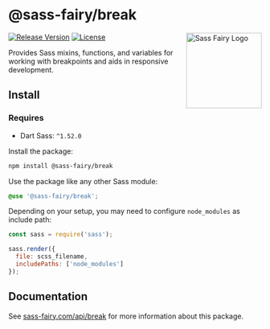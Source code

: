 # @sass-fairy/break

<a href="https://sass-fairy.com/"><img src="https://sass-fairy.com/img/logo.svg" alt="Sass Fairy Logo" width="150" align="right" /></a>

[![Release Version](https://img.shields.io/npm/v/@sass-fairy/break.svg)](https://www.npmjs.com/package/@sass-fairy/break)
[![License](https://img.shields.io/badge/License-MIT-blue.svg)](https://opensource.org/licenses/MIT)

Provides Sass mixins, functions, and variables for working with breakpoints and aids in responsive development.

## Install

### Requires

* Dart Sass: `^1.52.0`

Install the package:

```bash
npm install @sass-fairy/break
```

Use the package like any other Sass module:

```scss
@use '@sass-fairy/break';
```

Depending on your setup, you may need to configure `node_modules` as include path:

```js
const sass = require('sass');

sass.render({
  file: scss_filename,
  includePaths: ['node_modules']
});
```


## Documentation

See [sass-fairy.com/api/break](http://sass-fairy.com/api/break) for more information about this package.
